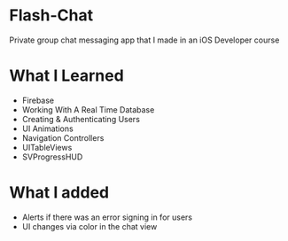 # Flash-Chat
Private group chat messaging app that I made in an iOS Developer course

# What I Learned

- Firebase
- Working With A Real Time Database
- Creating & Authenticating Users
- UI Animations
- Navigation Controllers
- UITableViews 
- SVProgressHUD


# What I added

- Alerts if there was an error signing in for users
- UI changes via color in the chat view
